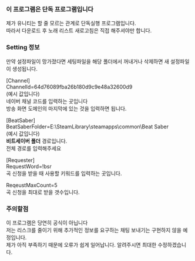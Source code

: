### 이 프로그램은 단독 프로그램입니다
제가 유니티는 할 줄 모르는 관계로 단독실행 프로그램입니다.<br>
따라서 다운로드 후 노래 리스트 새로고침은 직접 해주셔야만 합니다.

### Setting 정보
만약 설정파일이 망가졌다면 세팅파일을 해당 폴더에서 꺼내거나 삭제하면 새 설정파일이 생성됩니다.

[Channel]<br>
ChannelId=64d76089fba26b180d9c9e48a32600d9<br>
(예시 값입니다)<br>
네이버 채널 코드를 입력하는 곳입니다<br>
방송 화면 도메인의 마지막에 있는 것을 입력하면 됩니다.

[BeatSaber]<br>
BeatSaberFolder=E:\SteamLibrary\steamapps\common\Beat Saber<br>
(예시 값입니다)<br>
<b>비트세이버 폴더</b> 경로입니다.<br>
전체 경로를 입력해주세요

[Requester]<br>
RequestWord=!bsr<br>
곡 신청을 받을 때 사용할 키워드를 입력하는 곳입니다.<br>

ReqeustMaxCount=5<br>
곡 신청을 최대로 받을 갯수입니다.

### 주의할점
이 프로그램은 당연히 공식이 아닙니다<br>
저는 리스크를 줄이기 위해 추가적인 정보를 요구하는 채팅 보내기는 구현하지 않을 예정입니다.<br>
제가 아직 부족하기 때문에 오류가 쉽게 일어납니다. 알려주시면 최대한 수정하겠습니다.

